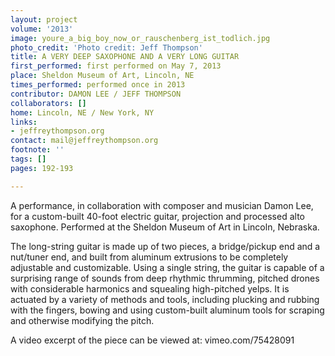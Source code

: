 ```yaml
---
layout: project
volume: '2013'
image: youre_a_big_boy_now_or_rauschenberg_ist_todlich.jpg
photo_credit: 'Photo credit: Jeff Thompson'
title: A VERY DEEP SAXOPHONE AND A VERY LONG GUITAR
first_performed: first performed on May 7, 2013
place: Sheldon Museum of Art, Lincoln, NE
times_performed: performed once in 2013
contributor: DAMON LEE / JEFF THOMPSON
collaborators: []
home: Lincoln, NE / New York, NY
links:
- jeffreythompson.org
contact: mail@jeffreythompson.org
footnote: ''
tags: []
pages: 192-193

---
```


A performance, in collaboration with composer and musician Damon Lee, for a custom-built 40-foot electric guitar, projection and processed alto saxophone. Performed at the Sheldon Museum of Art in Lincoln, Nebraska.

The long-string guitar is made up of two pieces, a bridge/pickup end and a nut/tuner end, and built from aluminum extrusions to be completely adjustable and customizable. Using a single string, the guitar is capable of a surprising range of sounds from deep rhythmic thrumming, pitched drones with considerable harmonics and squealing high-pitched yelps. It is actuated by a variety of methods and tools, including plucking and rubbing with the fingers, bowing and using custom-built aluminum tools for scraping and otherwise modifying the pitch.

A video excerpt of the piece can be viewed at: vimeo.com/75428091
